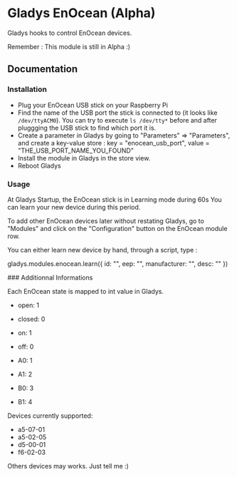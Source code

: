 # Gladys EnOcean (Alpha)

Gladys hooks to control EnOcean devices.

Remember : This module is still in Alpha :)

## Documentation

### Installation

- Plug your EnOcean USB stick on your Raspberry Pi
- Find the name of the USB port the stick is connected to (it looks like `/dev/ttyACM0`). 
You can try to execute `ls /dev/tty*` before and after pluggging the USB stick to find which port it is.
- Create a parameter in Gladys by going to "Parameters" => "Parameters", and create a key-value store : 
key = "enocean_usb_port", value = "THE_USB_PORT_NAME_YOU_FOUND"
- Install the module in Gladys in the store view.
- Reboot Gladys

### Usage

At Gladys Startup, the EnOcean stick is in Learning mode during 60s
You can learn your new device during this period.

To add other EnOcean devices later without restating Gladys, go to "Modules" 
and click on the "Configuration" button on the EnOcean module row. 

You can either learn new device by hand, through a script, type :

gladys.modules.enocean.learn({
    id: "<your device id>",
    eep: "<your device eep>",
    manufacturer: "<manufacturer- not mandatory>",
    desc: "<the name you want to give for your device>"
})

### Additionnal Informations

Each EnOcean state is mapped to int value in Gladys.

- open: 1
- closed: 0

- on: 1
- off: 0

- A0: 1
- A1: 2
- B0: 3
- B1: 4


Devices currently supported:
- a5-07-01
- a5-02-05
- d5-00-01
- f6-02-03

Others devices may works. Just tell me :)
